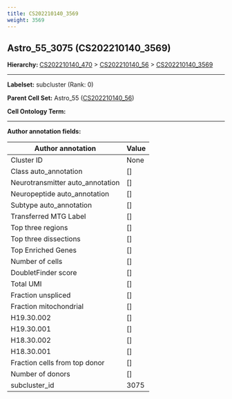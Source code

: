 ```yaml
---
title: CS202210140_3569
weight: 3569
---
```

## Astro_55_3075 (CS202210140_3569)
<b>Hierarchy: </b>
[CS202210140_470](https://purl.brain-bican.org/taxonomy/CS202210140#CS202210140_470) >
[CS202210140_56](https://purl.brain-bican.org/taxonomy/CS202210140#CS202210140_56) >
[CS202210140_3569](https://purl.brain-bican.org/taxonomy/CS202210140#CS202210140_3569)

---


**Labelset:** subcluster (Rank: 0)

**Parent Cell Set:** Astro_55 ([CS202210140_56](https://purl.brain-bican.org/taxonomy/CS202210140#CS202210140_56))



**Cell Ontology Term:** 

[MARKER GENES.]: #


---

[TRANSFERRED ANNOTATIONS.]: #


[AUTHOR ANNOTATION FIELDS.]: #


**Author annotation fields:**

| Author annotation | Value |
|-------------------|-------|
|Cluster ID|None|
|Class auto_annotation|[]|
|Neurotransmitter auto_annotation|[]|
|Neuropeptide auto_annotation|[]|
|Subtype auto_annotation|[]|
|Transferred MTG Label|[]|
|Top three regions|[]|
|Top three dissections|[]|
|Top Enriched Genes|[]|
|Number of cells|[]|
|DoubletFinder score|[]|
|Total UMI|[]|
|Fraction unspliced|[]|
|Fraction mitochondrial|[]|
|H19.30.002|[]|
|H19.30.001|[]|
|H18.30.002|[]|
|H18.30.001|[]|
|Fraction cells from top donor|[]|
|Number of donors|[]|
|subcluster_id|3075|
